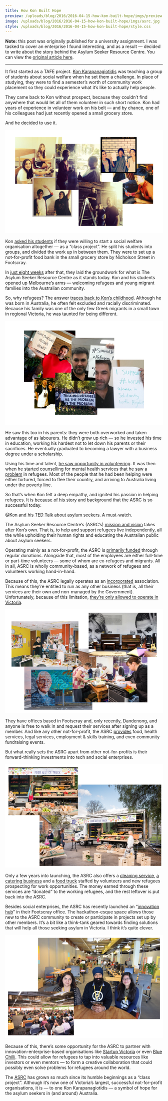 ```yaml
---
title: How Kon Built Hope
preview: /uploads/blog/2016/2016-04-15-how-kon-built-hope/imgs/preview.jpg
image: /uploads/blog/2016/2016-04-15-how-kon-built-hope/imgs/asrc.jpg
style: /uploads/blog/2016/2016-04-15-how-kon-built-hope/style.css
---
```


**Note:** this post was originally published for a university assignment. I was tasked to cover an enterprise I found interesting, and as a result — decided to write about the story behind the Asylum Seeker Resource Centre. You can view the [original article here](http://cjmlgrto.tumblr.com/post/142767920215/how-kon-built-hope).

---

It first started as a TAFE project. [Kon Karapanagiotidis](https://twitter.com/Kon__K) was teaching a group of students about social welfare when he set them a challenge. In place of studying, they were to find a semester’s worth of community work placement so they could experience what it’s like to actually help people.

They came back to Kon without prospect, because they couldn’t find anywhere that would let all of them volunteer in such short notice. Kon had years of experience in volunteer work on his belt — and by chance, one of his colleagues had just recently opened a small grocery store.

And he decided to use it.

![Students volunteering](/uploads/blog/2016/2016-04-15-how-kon-built-hope/imgs/students.jpg)

Kon [asked his students](https://soundcloud.com/asrc-2/kons-interview-bbc-world) if they were willing to start a social welfare organisation altogether — as a “class project”. He split his students into groups, and divided the work up in between them. They were to set up a not-for-profit food bank in the small grocery store by Nicholson Street in Footscray.

In [just eight weeks](http://rightnow.org.au/topics/asylum-seekers/interview-with-kon-karapanagiotidis/) after that, they laid the groundwork for what is The Asylum Seeker Resource Centre as it stands today. Kon and his students opened up Melbourne’s arms — welcoming refugees and young migrant families into the Australian community.

So, why refugees? The answer [traces back to Kon’s childhood]((http://www.dumbofeather.com/conversation/kon-karapanagiotidis-has-pathos/)). Although he was born in Australia, he often felt excluded and racially discriminated. Because his family was one of the only few Greek migrants in a small town in regional Victoria, he was taunted for being different.

![Kon and some of his posts on social media](/uploads/blog/2016/2016-04-15-how-kon-built-hope/imgs/kon_support.jpg)

He saw this too in his parents: they were both overworked and taken advantage of as labourers. He didn’t grow up rich — so he invested his time in education, working his hardest not to let down his parents or their sacrifices. He eventually graduated to becoming a lawyer with a business degree under a scholarship.

Using his time and talent, [he saw opportunity in volunteering](https://au.linkedin.com/in/kon-karapanagiotidis-oam-56ab5037). It was then when he started counselling for mental health services that he [saw a problem](http://www.asrc.org.au/wp-content/uploads/2013/07/MythBusterJuly2013FINAL.pdf) in refugees. Most of the people that he had been helping were either tortured, forced to flee their country, and arriving to Australia living under the poverty line.

So that’s when Kon felt a deep empathy, and ignited his passion in helping refugees. It is [because of his story](https://www.youtube.com/watch?v=oGhZwpa-H14) and background that the ASRC is so successful today.

@[Kon and his TED Talk about asylum seekers. A must-watch.](https://youtu.be/oGhZwpa-H14)

The Asylum Seeker Resource Centre’s (ASRC’s) [mission and vision](http://www.asrc.org.au/about-us/vision-value/) takes after Kon’s own. That is, to help and support refugees live independently, all the while upholding their human rights and educating the Australian public about asylum seekers.

Operating mainly as a not-for-profit, the ASRC is [primarily funded](http://www.asrc.org.au/wp-content/uploads/2013/07/ASRC-Annual-Report-low-res_reducedfilesize.pdf) through regular donations. Alongside that, most of the employees are either full-time or part-time volunteers — some of whom are ex-refugees and migrants. All in all, ASRC is wholly community-based, as a network of refugees and volunteers working hand-in-hand.

Because of this, the ASRC legally operates as an [incorporated](http://www.abr.business.gov.au/EntityTypeDescription.aspx?Id=00017) association. This means they’re entitled to run as any other business (that is, all their services are their own and non-managed by the Government). Unfortunately, because of this limitation, [they’re only allowed to operate in Victoria](http://www.asic.gov.au/for-business/starting-a-company/how-to-start-a-company/registering-not-for-profit-or-charitable-organisations/).

![The Footscray Office](/uploads/blog/2016/2016-04-15-how-kon-built-hope/imgs/asrc.jpg)

They have offices based in Footscray and, only recently, Dandenong, and anyone is free to walk in and request their services after signing up as a member. And like any other not-for-profit, the ASRC [provides](http://www.asrc.org.au/home/our-services/) food, health services, legal services, employment & skills training, and even community fundraising events.

But what really sets the ASRC apart from other not-for-profits is their forward-thinking investments into tech and social enterprises.

![ASRC's Food Justice Truck](/uploads/blog/2016/2016-04-15-how-kon-built-hope/imgs/truck.jpg)

Only a few years into launching, the ASRC also offers a [cleaning service](http://www.asset.asrc.org.au/engage/asrc-cleaning/), [a catering business](http://www.catering.asrc.org.au) and a [food truck](http://www.asrc.org.au/foodjustice/) staffed by volunteers and new refugees prospecting for work opportunities. The money earned through these services are “donated” to the working refugees, and the rest leftover is put back into the ASRC.

Besides social enterprises, the ASRC has recently launched an “[innovation hub](http://www.asrc.org.au/2015/09/02/hub-at-heart-of-change/)” in their Footscray office. The hackathon-esque space allows those new to the ASRC community to create or participate in projects set up by other members. It’s a bit like a think-tank geared towards finding solutions that will help all those seeking asylum in Victoria. I think it’s quite clever.

![Pitch nights at the ASRC could really use some angel investors.](/uploads/blog/2016/2016-04-15-how-kon-built-hope/imgs/innovation.jpg)

Because of this, there’s some opportunity for the ASRC to partner with innovation-enterprise-based organisations like [Startup Victoria](https://startupvictoria.com.au) or even [Blue Chilli](https://www.bluechilli.com). This could allow for refugees to tap into valuable resources like investors or even mentors — to form a creative collaboration that could possibly even solve problems for refugees around the world.

The [ASRC](https://www.asrc.org.au) has grown so much since its humble beginnings as a “class project”. Although it’s now one of Victoria’s largest, successful not-for-profit organisations, it is — to one Kon Karapanagiotidis — a symbol of hope for the asylum seekers in (and around) Australia.

